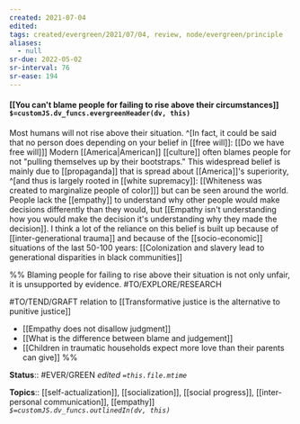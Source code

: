 ```yaml
---
created: 2021-07-04
edited: 
tags: created/evergreen/2021/07/04, review, node/evergreen/principle 
aliases:
  - null
sr-due: 2022-05-02
sr-interval: 76
sr-ease: 194
---
```


#### [[You can't blame people for failing to rise above their circumstances]] `$=customJS.dv_funcs.evergreenHeader(dv, this)`

Most humans will not rise above their situation.
^[In fact, it could be said that no person does depending on your belief in [[free will]]: 
[[Do we have free will]]]
Modern [[America|American]] [[culture]] often blames people for not "pulling themselves up by their bootstraps." 
This widespread belief is mainly due to [[propaganda]] that is spread about [[America]]'s superiority,
^[and thus is largely rooted in [[white supremacy]]:
[[Whiteness was created to marginalize people of color]]]
but can be seen around the world.
People lack the [[empathy]] to understand why other people would make decisions differently than they would, but [[Empathy isn't understanding how you would make the decision it's understanding why they made the decision]].
I think a lot of the reliance on this belief is built up because of [[inter-generational trauma]] and because of the [[socio-economic]] situations of the last 50-100 years: [[Colonization and slavery lead to generational disparities in black communities]] 

%%
Blaming people for failing to rise above their situation is not only unfair, it is unsupported by evidence. #TO/EXPLORE/RESEARCH 

#TO/TEND/GRAFT relation to [[Transformative justice is the alternative to punitive justice]]

- [[Empathy does not disallow judgment]]
- [[What is the difference between blame and judgement]]
- [[Children in traumatic households expect more love than their parents can give]]
%%



**Status**:: #EVER/GREEN 
*edited `=this.file.mtime`*

**Topics**:: [[self-actualization]], [[socialization]], [[social progress]], [[inter-personal communication]], [[empathy]]
*`$=customJS.dv_funcs.outlinedIn(dv, this)`*


